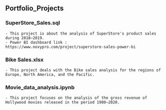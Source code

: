 ## Portfolio_Projects

### SuperStore_Sales.sql

    - This project is about the analysis of SuperStore's product sales during 2018–2019.  
    - Power BI dashboard link : https://www.novypro.com/project/superstore-sales-power-bi

### Bike Sales.xlsx

    - This project deals with the Bike sales analysis for the regions of Europe, North America, and the Pacific.
  
### Movie_data_analysis.ipynb

    - This project focuses on the analysis of the gross revenue of Hollywood movies released in the period 1980–2020.
